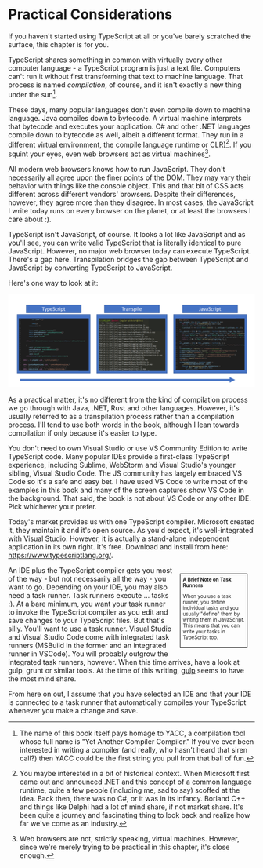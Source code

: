 # Practical Considerations
If you haven't started using TypeScript at all or you've barely scratched the surface, this chapter is for you. 

TypeScript shares something in common with virtually every other computer language - a TypeScript program is just a text file. Computers can't run it without first transforming that text to machine language. That process is named *compilation*, of course, and it isn't exactly a new thing under the sun[^1].

These days, many popular languages don't even compile down to machine language. Java compiles down to bytecode. A virtual machine interprets that bytecode and executes your application. C# and other .NET languages compile down to bytecode as well, albeit a different format. They run in a  different virtual environment, the compile language runtime or CLR)[^2]. If you squint your eyes, even web browsers act as virtual machines[^3].

All modern web browsers knows how to run JavaScript. They don't necessarily all agree upon the finer points of the DOM. They may vary their behavior with things like the console object. This and that bit of CSS acts different across different vendors' browsers. Despite their differences, however, they agree more than they disagree. In most cases, the JavaScript I write today runs on every browser on the planet, or at least the browsers I care about :).
 
TypeScript isn't JavaScript, of course. It looks a lot like JavaScript and as you'll see, you can write valid TypeScript that is literally identical to pure JavaScript. However, no major web browser today can execute TypeScript. There's a gap here. Transpilation bridges the gap between TypeScript and JavaScript by converting TypeScript to JavaScript. 

Here's one way to look at it:

![High Level TypeScript Transpilation Process](/assets/ch03_transpilation.PNG)

 As a practical matter, it's no different from the kind of compilation process we go through with Java, .NET, Rust and other languages. However, it's usually referred to as a transpilation process rather than a compilation process. I'll tend to use both words in the book, although I lean towards compilation if only because it's easier to type.

You don't need to own Visual Studio or use VS Community Edition to write TypeScript code. Many popular IDEs provide a first-class TypeScript experience, including Sublime, WebStorm and Visual Studio's younger sibling, Visual Studio Code. The JS community has largely embraced VS Code so it's a safe and easy bet. I have used VS Code to write most of the examples in this book and many of the screen captures show VS Code in the background. That said, the book is not about VS Code or any other IDE. Pick whichever your prefer.

Today's market provides us with one TypeScript compiler. Microsoft created it, they maintain it and it's open source. As you'd expect, it's well-integrated with Visual Studio. However, it is actually a stand-alone independent application in its own right. It's free. Download and install from here: <a href="https://www.typescriptlang.org/">https://www.typescriptlang.org/</a>.

<div style="float:right; border:1px solid; padding: 5px; margin: 15px; width:25%; font-size: 10px;">
<b>A Brief Note on Task Runners</b>

When you use a task runner, you define individual tasks and you usually "define" them by writing them in JavaScript. This means that you can write your tasks in TypeScript too.
</div>

An IDE plus the TypeScript compiler gets you most of the way - but not necessarily all the way -  you want to go. Depending on your IDE, you may also need a task runner. Task runners execute ... tasks :). At a bare minimum, you want your task runner to invoke the TypeScript compiler as you edit and save changes to your TypeScript files. But that's silly. You'll want to use a task runner. Visual Studio and Visual Studio Code come with integrated task runners (MSBuild in the former and an integrated runner in VSCode). You will probably outgrow the integrated task runners, however. When this time arrives, have a look at gulp, grunt or similar tools. At the time of this writing, <a href="http://gulpjs.com/">gulp</a> seems to have the most mind share.

From here on out, I assume that you have selected an IDE and that your IDE is connected to a task runner that automatically compiles your TypeScript whenever you make a change and save.

[^1]: The name of this book itself pays homage to YACC, a compilation tool whose full name is "Yet Another Compiler Compiler." If you've ever been interested in writing a compiler (and really, who hasn't heard that siren call?) then YACC could be the first string you pull from that ball of fun.

[^2]: You maybe interested in a bit of historical context. When Microsoft first came out and announced .NET and this concept of a common language runtime, quite a few people (including me, sad to say) scoffed at the idea. Back then, there was no C#, or it was in its infancy. Borland C++ and things like Delphi had a lot of mind share, if not market share. It's been quite a journey and fascinating thing to look back and realize how far we've come as an industry.

[^3]: Web browsers are not, strictly speaking, virtual machines. However, since we're merely trying to be practical in this chapter, it's close enough.

